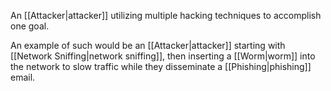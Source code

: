 An [[Attacker|attacker]] utilizing multiple hacking techniques to accomplish one goal. 

An example of such would be an [[Attacker|attacker]] starting with [[Network Sniffing|network sniffing]], then inserting a [[Worm|worm]] into the network to slow traffic while they disseminate a [[Phishing|phishing]] email.